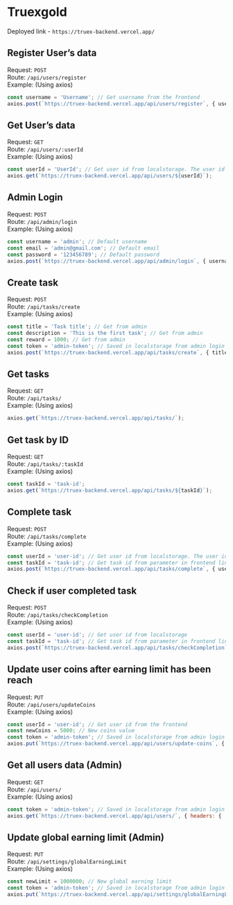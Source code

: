 # Truexgold

Deployed link - `https://truex-backend.vercel.app/`

## Register User’s data
Request: `POST`  
Route: `/api/users/register`  
Example: (Using axios)  
```javascript
const username = 'Username'; // Get username from the frontend
axios.post(`https://truex-backend.vercel.app/api/users/register`, { username });
```

## Get User’s data  
Request: `GET`  
Route: `/api/users/:userId`  
Example: (Using axios)  
```javascript
const userId = 'UserId'; // Get user id from localstorage. The user id is stored in the localstorage after registering the user’s data
axios.get(`https://truex-backend.vercel.app/api/users/${userId}`);
```

## Admin Login
Request: `POST`  
Route: `/api/admin/login`  
Example: (Using axios)  
```javascript
const username = 'admin'; // Default username  
const email = 'admin@gmail.com'; // Default email  
const password = '123456789'; // Default password  
axios.post(`https://truex-backend.vercel.app/api/admin/login`, { username, email, password });
```

## Create task  
Request: `POST`  
Route: `/api/tasks/create`  
Example: (Using axios)  
```javascript
const title = 'Task title'; // Get from admin  
const description = 'This is the first task'; // Get from admin  
const reward = 1000; // Get from admin  
const token = 'admin-token'; // Saved in localstorage from admin login  
axios.post(`https://truex-backend.vercel.app/api/tasks/create`, { title, description, reward }, { headers: { 'Authorization': `Bearer ${token}` } });
```

## Get tasks
Request: `GET`  
Route: `/api/tasks/`  
Example: (Using axios)  
```javascript
axios.get(`https://truex-backend.vercel.app/api/tasks/`);
```

## Get task by ID
Request: `GET`  
Route: `/api/tasks/:taskId`  
Example: (Using axios)  
```javascript
const taskId = 'task-id';  
axios.get(`https://truex-backend.vercel.app/api/tasks/${taskId}`);
```

## Complete task
Request: `POST`  
Route: `/api/tasks/complete`  
Example: (Using axios)  
```javascript
const userId = 'user-id'; // Get user id from localstorage. The user id is stored in the localstorage after registering the user’s data  
const taskId = 'task-id'; // Get task id from parameter in frontend link
axios.post(`https://truex-backend.vercel.app/api/tasks/complete`, { userId, taskId });
```

## Check if user completed task
Request: `POST`  
Route: `/api/tasks/checkCompletion`  
Example: (Using axios)  
```javascript
const userId = 'user-id'; // Get user id from localstorage
const taskId = 'task-id'; // Get task id from parameter in frontend link
axios.post(`https://truex-backend.vercel.app/api/tasks/checkCompletion`, { userId, taskId });
```

## Update user coins after earning limit has been reach
Request: `PUT`  
Route: `/api/users/updateCoins`  
Example: (Using axios)  
```javascript
const userId = 'user-id'; // Get user id from the frontend
const newCoins = 5000; // New coins value
const token = 'admin-token'; // Saved in localstorage from admin login
axios.put(`https://truex-backend.vercel.app/api/users/update-coins`, { userId, newCoins }, { headers: { 'Authorization': `Bearer ${token}` } });
```

## Get all users data (Admin)
Request: `GET`  
Route: `/api/users/`  
Example: (Using axios)  
```javascript
const token = 'admin-token'; // Saved in localstorage from admin login
axios.get(`https://truex-backend.vercel.app/api/users/`, { headers: { 'Authorization': `Bearer ${token}` } });
```

## Update global earning limit (Admin)
Request: `PUT`  
Route: `/api/settings/globalEarningLimit`  
Example: (Using axios)  
```javascript
const newLimit = 1000000; // New global earning limit
const token = 'admin-token'; // Saved in localstorage from admin login
axios.put(`https://truex-backend.vercel.app/api/settings/globalEarningLimit`, { newLimit }, { headers: { 'Authorization': `Bearer ${token}` } });
```
